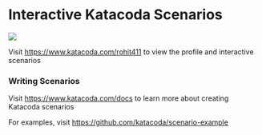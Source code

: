 # Interactive Katacoda Scenarios

[![](http://shields.katacoda.com/katacoda/rohit411/count.svg)](https://www.katacoda.com/rohit411 "Get your profile on Katacoda.com")

Visit https://www.katacoda.com/rohit411 to view the profile and interactive scenarios

### Writing Scenarios
Visit https://www.katacoda.com/docs to learn more about creating Katacoda scenarios

For examples, visit https://github.com/katacoda/scenario-example
